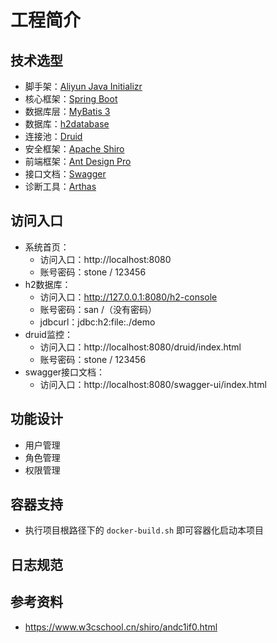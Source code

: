 # 工程简介

## 技术选型
- 脚手架：[Aliyun Java Initializr](https://start.aliyun.com/bootstrap.html)
- 核心框架：[Spring Boot](https://spring.io/projects/spring-boot)
- 数据库层：[MyBatis 3](https://mybatis.org/mybatis-3/zh/index.html)
- 数据库：[h2database](http://www.h2database.com/html/main.html)
- 连接池：[Druid](https://github.com/alibaba/druid)
- 安全框架：[Apache Shiro](http://shiro.apache.org/)
- 前端框架：[Ant Design Pro](https://pro.ant.design)
- 接口文档：[Swagger](https://swagger.io/)
- 诊断工具：[Arthas](https://arthas.aliyun.com/doc/)

## 访问入口
- 系统首页：
  - 访问入口：http://localhost:8080
  - 账号密码：stone / 123456
- h2数据库：
  - 访问入口：http://127.0.0.1:8080/h2-console
  - 账号密码：san /（没有密码）
  - jdbcurl：jdbc:h2:file:./demo
- druid监控：
  - 访问入口：http://localhost:8080/druid/index.html
  - 账号密码：stone / 123456
- swagger接口文档：
  - 访问入口：http://localhost:8080/swagger-ui/index.html
  
## 功能设计
- 用户管理
- 角色管理
- 权限管理

## 容器支持
- 执行项目根路径下的 `docker-build.sh` 即可容器化启动本项目

## 日志规范

## 参考资料
- https://www.w3cschool.cn/shiro/andc1if0.html